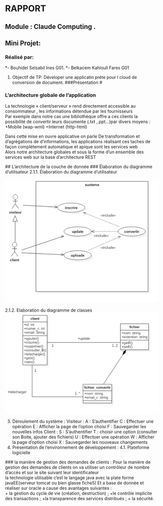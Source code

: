 # RAPPORT 
## Module : Claude Computing .	
## Mini Projet: 
### Réalisé par:
*- Bouhidel Selsabil Ines G01.
*- Belkacem Kahlouli Fares G01
1. Objectif de TP: Déveloper une applicatin préte pour l cloud de conversion de document.
###Présentation #


 ### L’architecture globale de l’application  
 La technologie « client/serveur » rend directement accessible au consommateur , les informations détendue par les fournisseurs </br>
Par exemple dans notre cas une bibliothèque offre a ces clients la possibilité de convertir leurs documente (.txt ,.ppt…)par divers moyens :
+Mobile (wap-wml)
+Internet (http-html)   
<p>
Dans cette mise en ouvre applicative on parle De transformation et d’agrégations de d’informations, les applications réalisant ces taches de façon complètement automatique et apique sont les services web <br/>
Alors notre architecture globales et sous la forme d’un ensemble des services web sur la base d’architecture REST 
</p>

<p>
 ## L’architecture de la couche de donnée 
 ### Élaboration du diagramme d’utilisateur 
 2.1.1.  Élaboration du diagramme d’utilisateur 
 
  ![diagramme d’utilisateur](1.png)
  
 2.1.2. Elaboration du diagramme de classes 
 ![ diagramme de classes](2.png)
 
 
3. Déroulement du système :
	Visiteur :
   A : S’authentifier
   C : Effectuer une opération
   E : Afficher la page de l’option choisi
   F : Sauvegarder les nouvelles infos
Client :
   S : S’authentifier
   T : choisir une option (consulter son Boite, ajouter des fichiers)
   U : Effectuer une opération
   W : Afficher la page d’option choisi
   X : Sauvegarder les nouveaux changements 
4. Présentation de l’environnement de développement :
  4.1. Plateforme logicielle

 
  
</p>


<p>
### la manière de gestion des demandes de clients  : 
Pour la manière de gestion des demandes de clients on va utiliser un contrôleur de nombre d’accès et  sur  le site suivant leur  identificateur </br>
 la technologie utilisable  c’est le langage java avec la plate forme javaEE(serveur tomcat  ou bien glasse fiche5) Et a base de donnée et réaliser sur oracle  a cause des avantages suivantes :  </br>
+ la gestion du cycle de vie (création, destruction) ; 
+le contrôle implicite des transactions ;
 +la transparence des services distribués ; 
+ la sécurité.
  


